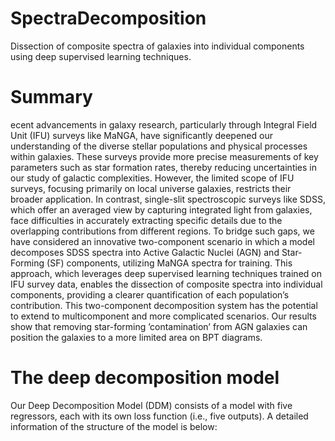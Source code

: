 # SpectraDecomposition
Dissection of composite spectra of galaxies into individual components using deep supervised learning techniques.


# Summary

ecent advancements in galaxy research, particularly through Integral Field Unit (IFU) surveys like MaNGA, have significantly deepened our understanding of the diverse stellar populations and physical processes within galaxies. These surveys provide more precise measurements of key parameters such as star formation rates, thereby reducing uncertainties in our study of galactic complexities. However, the limited scope of IFU surveys, focusing primarily on local universe galaxies, restricts their broader application. In contrast, single-slit spectroscopic surveys like SDSS, which offer an averaged view by capturing integrated light from galaxies, face difficulties in accurately extracting specific details due to the overlapping contributions from different regions. To bridge such gaps, we have considered an innovative two-component scenario in which a model decomposes SDSS spectra into Active Galactic Nuclei (AGN) and Star-Forming (SF) components, utilizing MaNGA spectra for training. This approach, which leverages deep supervised learning techniques trained on IFU survey data, enables the dissection of composite spectra into individual components, providing a clearer quantification of each population’s contribution. This two-component decomposition system has the potential to extend to multicomponent and more complicated scenarios. Our results show that removing star-forming ’contamination’ from AGN galaxies can position the galaxies to a more limited area on BPT diagrams.

# The deep decomposition model
Our Deep Decomposition Model (DDM) consists of a model with five regressors, each with its own loss function (i.e., five outputs). A detailed information of the
structure of the model is below:
